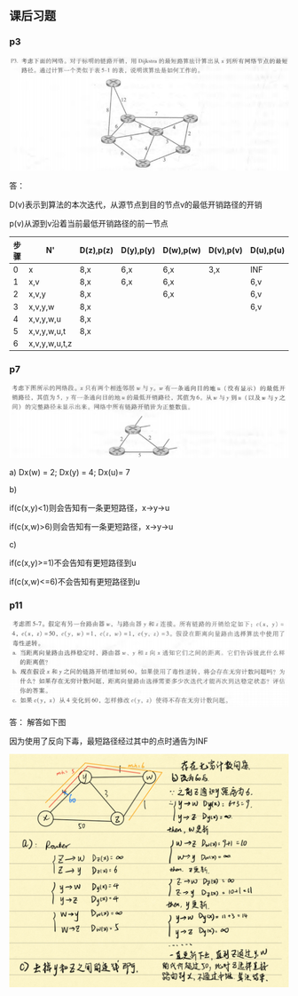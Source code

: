 ## 课后习题

### p3

![image-20200510215154078](2017302580290-毛云麟.assets/image-20200510215154078.png)

答：

D(v)表示到算法的本次迭代，从源节点到目的节点v的最低开销路径的开销

p(v)从源到v沿着当前最低开销路径的前一节点

| 步骤 | N'            | D(z),p(z) | D(y),p(y) | D(w),p(w) | D(v),p(v) | D(u),p(u) | D(t),p(t) |
| ---- | ------------- | --------- | --------- | --------- | --------- | --------- | --------- |
| 0    | x             | 8,x       | 6,x       | 6,x       | 3,x       | INF       | INF       |
| 1    | x,v           | 8,x       | 6,x       | 6,x       |           | 6,v       | 7,v       |
| 2    | x,v,y         | 8,x       |           | 6,x       |           | 6,v       | 7,v       |
| 3    | x,v,y,w       | 8,x       |           |           |           | 6,v       | 7,v       |
| 4    | x,v,y,w,u     | 8,x       |           |           |           |           | 7,v       |
| 5    | x,v,y,w,u,t   | 8,x       |           |           |           |           |           |
| 6    | x,v,y,w,u,t,z |           |           |           |           |           |           |

### p7

![image-20200510222724291](2017302580290-毛云麟.assets/image-20200510222724291.png)

a) Dx(w) = 2; Dx(y) = 4; Dx(u)= 7

b) 

if(c(x,y)<1)则会告知有一条更短路径，x->y->u

if(c(x,w)>6)则会告知有一条更短路径，x->y->u

c) 

if(c(x,y)>=1)不会告知有更短路径到u

if(c(x,w)<=6)不会告知有更短路径到u



### p11

![image-20200510223439525](2017302580290-毛云麟.assets/image-20200510223439525.png)

答： 解答如下图

因为使用了反向下毒，最短路径经过其中的点时通告为INF

![](2017302580290-毛云麟.assets/92D43DCA8E6C8219CA577A18B8BE0975.png)